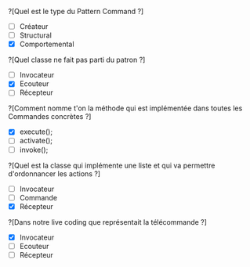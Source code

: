?[Quel est le type du Pattern Command ?]
-[ ] Créateur
-[ ] Structural
-[x] Comportemental

?[Quel classe ne fait pas parti du patron ?]
-[ ] Invocateur
-[x] Ecouteur
-[ ] Récepteur

?[Comment nomme t'on la méthode qui est implémentée dans toutes les Commandes concrètes ?]
-[x] execute();
-[ ] activate();
-[ ] invoke();

?[Quel est la classe qui implémente une liste et qui va permettre d'ordonnancer les actions ?]
-[ ] Invocateur
-[ ] Commande
-[x] Récepteur

?[Dans notre live coding que représentait la télécommande ?]
-[x] Invocateur
-[ ] Ecouteur
-[ ] Récepteur